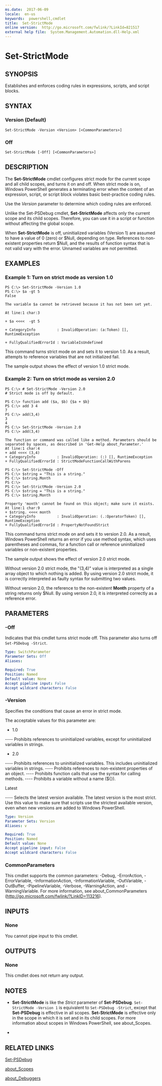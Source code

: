 ```yaml
---
ms.date:  2017-06-09
locale:  en-us
keywords:  powershell,cmdlet
title:  Set-StrictMode
online version:  http://go.microsoft.com/fwlink/?LinkId=821517
external help file:  System.Management.Automation.dll-Help.xml
---
```


# Set-StrictMode

## SYNOPSIS
Establishes and enforces coding rules in expressions, scripts, and script blocks.

## SYNTAX

### Version (Default)
```
Set-StrictMode -Version <Version> [<CommonParameters>]
```

### Off
```
Set-StrictMode [-Off] [<CommonParameters>]
```

## DESCRIPTION
The **Set-StrictMode** cmdlet configures strict mode for the current scope and all child scopes, and turns it on and off.
When strict mode is on, Windows PowerShell generates a terminating error when the content of an expression, script, or script block violates basic best-practice coding rules.

Use the *Version* parameter to determine which coding rules are enforced.

Unlike the Set-PSDebug cmdlet, **Set-StrictMode** affects only the current scope and its child scopes.
Therefore, you can use it in a script or function without affecting the global scope.

When **Set-StrictMode** is off, uninitialized variables (Version 1) are assumed to have a value of 0 (zero) or $Null, depending on type.
References to non-existent properties return $Null, and the results of function syntax that is not valid vary with the error.
Unnamed variables are not permitted.

## EXAMPLES

### Example 1: Turn on strict mode as version 1.0
```
PS C:\> Set-StrictMode -Version 1.0
PS C:\> $a -gt 5
False

The variable $a cannot be retrieved because it has not been set yet. 

At line:1 char:3

+ $a <<<<  -gt 5

+ CategoryInfo          : InvalidOperation: (a:Token) [], RuntimeException

+ FullyQualifiedErrorId : VariableIsUndefined
```

This command turns strict mode on and sets it to version 1.0.
As a result, attempts to reference variables that are not initialized fail.

The sample output shows the effect of version 1.0 strict mode.

### Example 2: Turn on strict mode as version 2.0
```
PS C:\> # Set-StrictMode -Version 2.0
# Strict mode is off by default.

PS C:\> function add ($a, $b) {$a + $b}
PS C:\> add 3 4
7
PS C:\> add(3,4)
3
4
PS C:\> Set-StrictMode -Version 2.0
PS C:\> add(3,4)

The function or command was called like a method. Parameters should be separated by spaces, as described in 'Get-Help about_Parameter.'
At line:1 char:4
+ add <<<< (3,4)
+ CategoryInfo          : InvalidOperation: (:) [], RuntimeException
+ FullyQualifiedErrorId : StrictModeFunctionCallWithParens

PS C:\> Set-StrictMode -Off
PS C:\> $string = "This is a string."
PS C:\> $string.Month
PS C:\>
PS C:\> Set-StrictMode -Version 2.0
PS C:\> $string = "This is a string."
PS C:\> $string.Month

Property 'month' cannot be found on this object; make sure it exists.
At line:1 char:9
+ $string. <<<< month
+ CategoryInfo          : InvalidOperation: (.:OperatorToken) [], RuntimeException
+ FullyQualifiedErrorId : PropertyNotFoundStrict
```

This command turns strict mode on and sets it to version 2.0.
As a result, Windows PowerShell returns an error if you use method syntax, which uses parentheses and commas, for a function call or reference uninitialized variables or non-existent properties.

The sample output shows the effect of version 2.0 strict mode.

Without version 2.0 strict mode, the "(3,4)" value is interpreted as a single array object to which nothing is added.
By using version 2.0 strict mode, it is correctly interpreted as faulty syntax for submitting two values.

Without version 2.0, the reference to the non-existent **Month** property of a string returns only $Null.
By using version 2.0, it is interpreted correctly as a reference error.

## PARAMETERS

### -Off
Indicates that this cmdlet turns strict mode off.
This parameter also turns off `Set-PSDebug -Strict`.

```yaml
Type: SwitchParameter
Parameter Sets: Off
Aliases: 

Required: True
Position: Named
Default value: None
Accept pipeline input: False
Accept wildcard characters: False
```

### -Version
Specifies the conditions that cause an error in strict mode.

The acceptable values for this parameter are:

- 1.0

---- Prohibits references to uninitialized variables, except for uninitialized variables in strings.
- 2.0

---- Prohibits references to uninitialized variables. This includes uninitialized variables in strings.
---- Prohibits references to non-existent properties of an object.
---- Prohibits function calls that use the syntax for calling methods.
---- Prohibits a variable without a name (${}).

Latest

---- Selects the latest version available.
The latest version is the most strict.
Use this value to make sure that scripts use the strictest available version, even when new versions are added to Windows PowerShell.

```yaml
Type: Version
Parameter Sets: Version
Aliases: v

Required: True
Position: Named
Default value: None
Accept pipeline input: False
Accept wildcard characters: False
```

### CommonParameters
This cmdlet supports the common parameters: -Debug, -ErrorAction, -ErrorVariable, -InformationAction, -InformationVariable, -OutVariable, -OutBuffer, -PipelineVariable, -Verbose, -WarningAction, and -WarningVariable. For more information, see about_CommonParameters (http://go.microsoft.com/fwlink/?LinkID=113216).

## INPUTS

### None
You cannot pipe input to this cmdlet.

## OUTPUTS

### None
This cmdlet does not return any output.

## NOTES
* **Set-StrictMode** is like the *Strict* parameter of **Set-PSDebug**. `Set-StrictMode -Version 1` is equivalent to `Set-PSDebug -Strict`, except that **Set-PSDebug** is effective in all scopes. **Set-StrictMode** is effective only in the scope in which it is set and in its child scopes. For more information about scopes in Windows PowerShell, see about_Scopes.

*

## RELATED LINKS

[Set-PSDebug](Set-PSDebug.md)

[about_Scopes](about/about_scopes.md)

[about_Debuggers](About/about_Debuggers.md)

